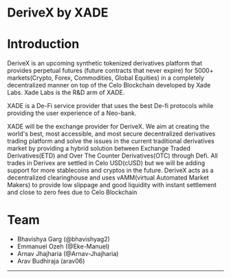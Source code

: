 # DeriveX by XADE

# Introduction

DeriveX is an upcoming synthetic tokenized derivatives platform that provides perpetual futures (future contracts that never expire) for 5000+ markets(Crypto, Forex, Commodities, Global Equities) in a completely decentralized manner on top of the Celo Blockchain developed by Xade Labs. Xade Labs is the R&D arm of XADE.

XADE is a De-Fi service provider that uses the best De-fi protocols while providing the user experience of a Neo-bank.

XADE will be the exchange provider for DeriveX. We aim at creating the world's best, most accessible, and most secure decentralized derivatives trading platform and solve the issues in the current traditional derivatives market by providing a hybrid solution between Exchange Traded Derivatives(ETD) and Over The Counter Derivatives(OTC) through Defi. All trades in Derivex are settled in Celo USD(cUSD) but we will be adding support for more stablecoins and cryptos in the future. DeriveX acts as a decentralized clearinghouse and uses vAMM(virtual Automated Market Makers) to provide low slippage and good liquidity with instant settlement and close to zero fees due to Celo Blockchain

# Team

- Bhavishya Garg (@bhavishyag2)
- Emmanuel Ozeh (@Eke-Manuel)
- Arnav Jhajharia (@Arnav-Jhajharia)
- Arav Budhiraja (arav06)

***
